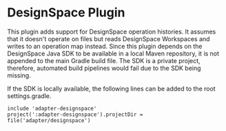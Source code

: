 # DesignSpace Plugin

This plugin adds support for DesignSpace operation histories.
It assumes that it doesn't operate on files but reads DesignSpace Workspaces and writes to an operation map instead. 
Since this plugin depends on the DesignSpace Java SDK to be available in a local Maven repository, it is not appended to the main Gradle build file.
The SDK is a private project, therefore, automated build pipelines would fail due to the SDK being missing.

If the SDK is locally available, the following lines can be added to the root settings.gradle.
```
include 'adapter-designspace'
project(':adapter-designspace').projectDir = file('adapter/designspace')
```
